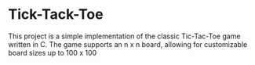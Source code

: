 # Tick-Tack-Toe
This project is a simple implementation of the classic Tic-Tac-Toe game written in C. The game supports an n x n board, allowing for customizable board sizes up to 100 x 100

